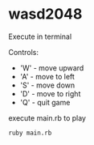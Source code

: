 # wasd2048

Execute in terminal

Controls:
- 'W' - move upward
- 'A' - move to left
- 'S' - move down
- 'D' - move to right
- 'Q' - quit game

execute main.rb to play
```
ruby main.rb
```
